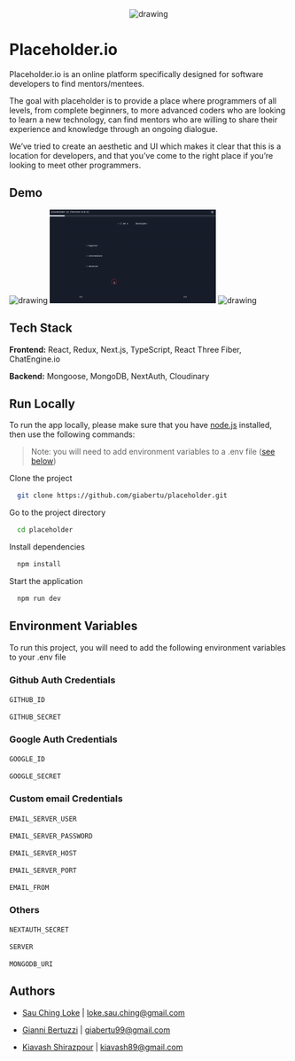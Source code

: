 <div id="header" align="center">
  <img src="https://res.cloudinary.com/gianni-bertuzzi/image/upload/v1662112401/Picture_1_izvu0m.png" alt="drawing" width="400"/>
</div>

# Placeholder.io

Placeholder.io is an online platform specifically designed for software developers to find 
mentors/mentees. 

The goal with placeholder is to provide a place where programmers of all levels, from complete beginners, to more advanced coders who are looking to learn a new technology, can find mentors who are willing to share their experience and knowledge through an ongoing dialogue.   

We’ve tried to create an aesthetic and UI which makes it clear that this is a location for developers, and that you’ve come to the right place if you’re looking to meet other programmers.


## Demo

<div>
  <p align="left">
    <img src="./placeholder/public/homepage.gif" alt="drawing" width="300"/>
    <img src="./placeholder/public/questionnaire.gif" alt="drawing" width="300"/>
    <img src="./placeholder/public/matches.gif" alt="drawing" width="300"/>
  </p>
</div>

## Tech Stack

**Frontend:** React, Redux, Next.js, TypeScript, React Three Fiber, ChatEngine.io

**Backend:** Mongoose, MongoDB, NextAuth, Cloudinary


## Run Locally

To run the app locally, please make sure that you have [node.js](https://nodejs.dev/) installed, then use the following commands:

> Note: you will need to add environment variables to a .env file ([see below](https://github.com/giabertu/placeholder/main/README.md#environment-variables))

Clone the project

```bash
  git clone https://github.com/giabertu/placeholder.git
```

Go to the project directory

```bash
  cd placeholder
```

Install dependencies

```bash
  npm install
```

Start the application

```bash
  npm run dev
```


## Environment Variables

To run this project, you will need to add the following environment variables to your .env file

### Github Auth Credentials

`GITHUB_ID`

`GITHUB_SECRET`

### Google Auth Credentials

`GOOGLE_ID`

`GOOGLE_SECRET`

### Custom email Credentials

`EMAIL_SERVER_USER`

`EMAIL_SERVER_PASSWORD`

`EMAIL_SERVER_HOST`

`EMAIL_SERVER_PORT`

`EMAIL_FROM`

### Others

`NEXTAUTH_SECRET`

`SERVER`

`MONGODB_URI`

## Authors

- [Sau Ching Loke](https://github.com/coderomantics) | loke.sau.ching@gmail.com

- [Gianni Bertuzzi](https://github.com/giabertu) | giabertu99@gmail.com

- [Kiavash Shirazpour](https://github.com/Kio2047) | kiavash89@gmail.com
